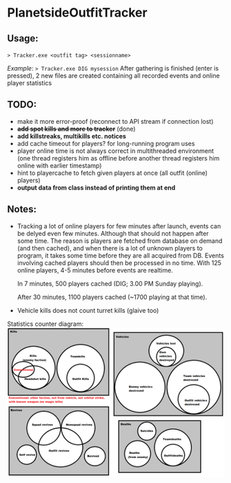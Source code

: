 # PlanetsideOutfitTracker
Usage:
------
`> Tracker.exe <outfit tag> <sessionname>`

*Example*: `> Tracker.exe DIG mysession`
After gathering is finished (enter is pressed), 2 new files are created containing all recorded events and online player statistics

TODO:
-----
+ make it more error-proof (reconnect to API stream if connection lost)
+ ~~__add spot kills and more to tracker__~~ (done)
+ __add killstreaks, multikills etc. notices__
+ add cache timeout for players? for long-running program uses
+ player online time is not always correct in multithreaded environment (one thread registers him as offline before another thread registers him online with earlier timestamp)
+ hint to playercache to fetch given players at once (all outfit (online) players)
+ __output data from class instead of printing them at end__

Notes:
------
* Tracking a lot of online players for few minutes after launch, events can be delyed even few minutes. Although that should not happen after some time.
  The reason is players are fetched from database on demand (and then cached), and when there is a lot of unknown players to program, it takes some time before
  they are all acquired from DB. Events involving cached players should then be processed in no time.
  With 125 online players, 4-5 minutes before events are realtime.

  In 7 minutes, 500 players cached (DIG; 3.00 PM Sunday playing).

  After 30 minutes, 1100 players cached (~1700 playing at that time).

* Vehicle kills does not count turret kills (glaive too)

Statistics counter diagram:
![alt text](https://github.com/Georgiks/PlanetsideOutfitTracker/blob/master/StatisticsDiagram.png "How different stats include other stats")
